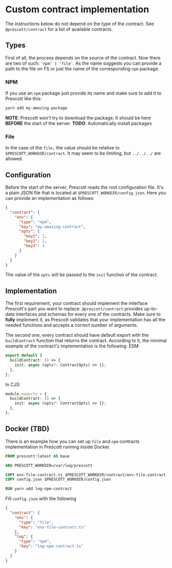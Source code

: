 # Custom contract implementation
The instructions below do not depend on the type of the contract.
See `@prescott/contract` for a list of available contracts.

## Types
First of all, the process depends on the source of the contract. Now there are two of such: `'npm' | 'file'`.
As the name suggests you can provide a path to the file on FS or just the name of the corresponding `npm` package.

### NPM
If you use an `npm` package just provide its name and make sure to add it to Prescott like this:
```sh
yarn add my-amazing-package
```
**NOTE**: Prescott won't try to download the package. It should be here **BEFORE** the start of the server.
**TODO**: Automatically install packages

### File
In the case of the `file,` the value should be relative to `$PRESCOTT_WORKDIR/contract`.
It may seem to be limiting, but `../../../` are allowed.

## Configuration
Before the start of the server, Prescott reads the root configuration file. It's a plain JSON file that is located at
`$PRESCOTT_WORKDIR/config.json`. Here you can provide an implementation as follows:

```json
{
  "contract": {
    "env": {
      "type": "npm",
      "key": "my-amazing-contract",
      "opts": {
        "key1": 1,
        "key2": 2,
        "key3": 3
      }
    }
  }
}
```

The value of the `opts` will be passed to the `init` function of the contract.

## Implementation
The first requirement, your contract should implement the interface Prescott's part you want to replace.
`@prescott/contract` provides up-to-date interfaces and schemas for every one of the contracts.
Make sure to **fully** implement it, as Prescott validates that your implementation has all the
needed functions and accepts a correct number of arguments.

The second one, every contract should have default export with the `buildContract` function that returns the contract.
According to it, the minimal example of the contract's implementation is the following:
ESM:
```ts
export default {
  buildContract: () => {
    init: async (opts?: ContractOpts) => {};
  },
};
```
In CJS:
```ts
module.exports = {
  buildContract: () => {
    init: async (opts?: ContractOpts) => {};
  },
};
```

## Docker (TBD)
There is an example how you can set up `file` and `npm` contracts implementation in Prescott running inside Docker.
```dockerfile
FROM prescott:latest AS base

ARG PRESCOTT_WORKDIR=/var/log/prescott

COPY env-file-contract.ts $PRESCOTT_WORKDIR/contract/env-file-contract.ts
COPY config.json $PRESCOTT_WORKDIR/config.json

RUN yarn add log-npm-contract
```
Fill `config.json` with the following
```json
{
  "contract": {
    "env": {
      "type": "file",
      "key": "env-file-contract.ts"
    },
    "log": {
      "type": "npm",
      "key": "log-npm-contract.ts"
    }
  }
}
```
